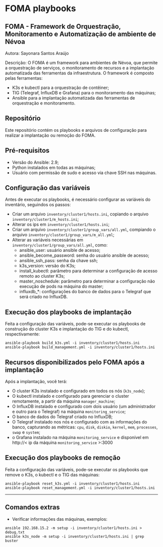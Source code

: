 # FOMA playbooks

## FOMA - Framework de Orquestração, Monitoramento e Automatização de ambiente de Névoa
Autora: Sayonara Santos Araújo

Descrição: O FOMA é um framework para ambientes de Névoa, que permite a orquestração de serviços, o monitoramento de recursos e a implantação automatizada das ferramentas da infraestrutura. O framework é composto pelas ferramentas:
- K3s e kubectl para a orquestração de contêiner;
- TIG (Telegraf, InfluxDB e Grafana) para o monitoramento das máquinas;
- Ansible para a implantação automatizada das ferramentas de orquestração e monitoramento.

## Repositório
Este repositório contém os playbooks e arquivos de configuração para realizar a implantação ou remoção do FOMA.

## Pré-requisitos
- Versão do Ansible: 2.9;
- Python instalados em todas as máquinas;
- Usuário com permissão de sudo e acesso via chave SSH nas máquinas.

## Configuração das variáveis
Antes de executar os playbooks, é necessário configurar as variáveis do inventário, seguindos os passos:
- Criar um arquivo `inventory/cluster1/hosts.ini`, copiando o arquivo `inventory/cluster1/m_hosts.ini`;
- Alterar os ips em `inventory/cluster1/hosts.ini`;
- Criar um arquivo `inventory/cluster1/group_vars/all.yml`, compiando o arquivo `inventory/cluster1/group_vars/m_all.yml`;
- Alterar as variáveis necessárias em `inventory/cluster1/group_vars/all.yml`, como:
    - ansible_user: usuário ansible de acesso;
    - ansible_become_password: senha do usuário ansible de acesso;
    - ansible_ssh_pass: senha da chave ssh;
    - k3s_version: versão do K3s;
    - install_kubectl: parâmetro para determinar a configuração de acesso remoto ao cluster K3s;
    - master_noschedule: parâmetro para determinar a configuração não execução de pods na máquina do master;
    - influxdb_*: configurações do banco de dados para o Telegraf que será criado no InfluxDB.

## Execução dos playbooks de implantação
Feita a configuração das variáveis, pode-se executar os playbooks de construção do cluster K3s e implantação do TIG e do kubectl, respectivamente:
```
ansible-playbook build_k3s.yml -i inventory/cluster1/hosts.ini
ansible-playbook build_management.yml -i inventory/cluster1/hosts.ini
```

## Recursos disponibilizados pelo FOMA após a implantação
Após a implantação, você terá:
- O cluster K3s instalado e configurado em todos os nós (`k3s_node`);
- O kubectl instalado e configurado para gerenciar o cluster remotamente, a partir da máquina `manager_machine`;
- O InfluxDB instalado e configurado com dois usuário (um administrador e outro para o Telegraf) na máquina `monitoring_service`;
- O banco de dados do Telegraf criado no InfluxDB;
- O Telegraf instalado nos nós e configurado com as informações do banco, capturando as métricas: `cpu`, `disk`, `diskio`, `kernel`, `mem`, `processes`, `swap` e `system`;
- o Grafana instalado na máquina `monitoring_service` e disponível em http://< ip da máquina `monitoring_service` >:3000

## Execução dos playbooks de remoção
Feita a configuração das variáveis, pode-se executar os playbooks que remove o K3s, o kubectl e o TIG das máquinas:
```
ansible-playbook reset_k3s.yml -i inventory/cluster1/hosts.ini
ansible-playbook reset_management.yml -i inventory/cluster1/hosts.ini
```

---

## Comandos extras

- Verificar informações das máquinas, exemplos:
```
ansible 192.168.15.2 -m setup -i inventory/cluster1/hosts.ini > debug.txt
ansible k3s_node -m setup -i inventory/cluster1/hosts.ini | grep buster
```
